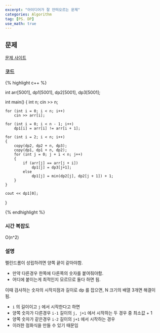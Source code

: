 ```yaml
---
excerpt: "아이디어가 잘 안떠오르는 문제"
categories: Algorithm
tag: [PS. DP]
use_math: true
---
```

## 문제

[문제 사이트](https://www.acmicpc.net/problem/1695)

### 코드

{% highlight c++ %}

int arr[5001], dp1[5001], dp2[5001], dp3[5001];

int main()
{
	int n;
	cin >> n;

	for (int i = 0; i < n; i++)
		cin >> arr[i];
	
	for (int i = 0; i < n - 1; i++)
		dp1[i] = arr[i] != arr[i + 1];
	
	for (int i = 2; i < n; i++)
	{
		copy(dp2, dp2 + n, dp3);
		copy(dp1, dp1 + n, dp2);
		for (int j = 0; j + i < n; j++)
		{
			if (arr[j] == arr[j + i])
				dp1[j] = dp3[j+1];
			else
				dp1[j] = min(dp2[j], dp2[j + 1]) + 1;
		}
	}
	
	cout << dp1[0];

}

{% endhighlight %}

### 시간 복잡도

O(n^2)

### 설명

펠린드롬이 성립하려면 양쪽 끝이 같아야함.
+ 만약 다른경우 한쪽에 다른쪽의 숫자를 붙여줘야함.
+ 어디에 붙이는게 최적인지 모르므로 둘다 하면 됨.

이때 검사하는 숫자의 시작지점과 길이로 dp 를 잡으면, N 크기의 배열 3개면 해결이 됨.
+ ```i``` 의 길이이고 ```j``` 에서 시작한다고 하면
+ 양쪽 숫자가 다른경우 ```i-1``` 길이의 ```j, j+1``` 에서 시작하는 두 경우 중 최소값 + 1
+ 양쪽 숫자가 같은경우 ```i-2``` 길이의 ```j+1```  에서 시작하는 경우
+ 이러한 점화식을 만들 수 있기 때문임
